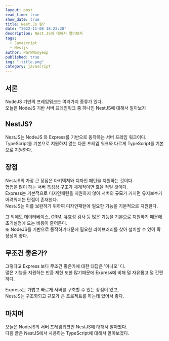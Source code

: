 ```yaml
---
layout: post
read_time: true
show_date: true
title: Nest.Js 란?
date: "2022-11-08 18:23:20"
description: Nest.JS에 대해서 알아보자
tags:
  - Javascript
  - Nestjs
author: ParkWonyeop
published: true
img: ":title.png"
category: javascript
---
```


## 서론

NodeJS 기반의 프레임워크는 여러가지 종류가 있다.   
오늘은 NodeJS 기반 서버 프레임워크 중 하나인 NestJS에 대해서 알아보자

## NestJS?

NestJS는 NodeJS 와 Express를 기반으로 동작하는 서버 프레임 워크이다.  
TypeScript를 기본으로 지원하지 않는 다른 프레임 워크와 다르게 TypeScript를 기본으로 지원한다.

## 장점

NestJS의 가장 큰 장점은 아키텍쳐와 디자인 패턴을 지원하는 것이다.  
협업을 많이 하는 서버 특성상 구조가 체계적이면 효율 적일 것이다.  
Express는 기본적으로 디자인패턴을 지원하지 않아 서버의 규모가 커지면 유지보수가 어려워지는 단점이 존재한다.  
NestJS는 이를 보완하기 위하여 디자인패턴에 필요한 기능을 기본적으로 지원한다.

그 외에도 데이터베이스, ORM, 유효성 검사 등 많은 기능을 기본으로 지원하기 때문에 초기설정에 드는 비용이 줄어든다.  
또 NodeJS를 기반으로 동작하기때문에 필요한 라이브러리를 찾아 설치할 수 있어 확장성이 좋다.

## 무조건 좋은가?

그렇다고 Express 보다 무조건 좋은가에 대한 대답은 '아니오' 다.  
많은 기능을 지원하는 만큼 제한 또한 많기때문에 Express에 비해 덜 자유롭고 덜 간편하다.

Express는 가볍고 빠르게 서버를 구축할 수 있는 장점이 있고,  
NestJS는 구조화되고 규모가 큰 프로젝트를 하는데 있어서 좋다.

## 마치며

오늘은 NodeJS의 서버 프레임워크인 NestJS에 대해서 알아봤다.  
다음 글은 NestJS에서 사용하는 TypeScript에 대해서 알아보겠다.
